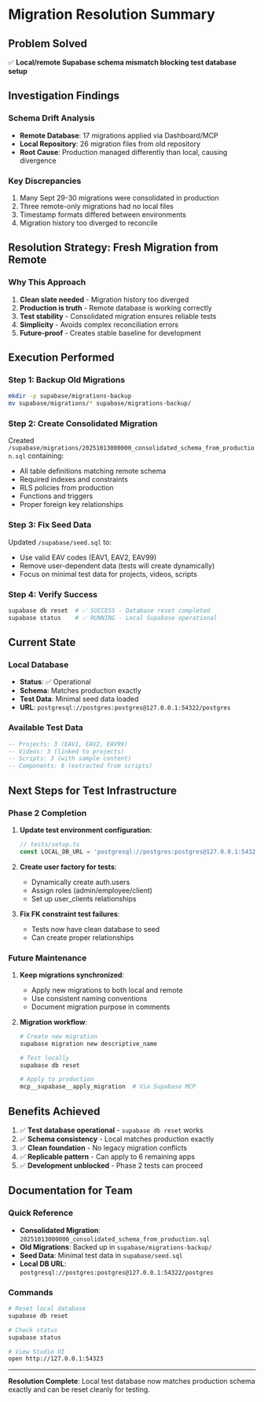 # Migration Resolution Summary

## Problem Solved
✅ **Local/remote Supabase schema mismatch blocking test database setup**

## Investigation Findings

### Schema Drift Analysis
- **Remote Database**: 17 migrations applied via Dashboard/MCP
- **Local Repository**: 26 migration files from old repository
- **Root Cause**: Production managed differently than local, causing divergence

### Key Discrepancies
1. Many Sept 29-30 migrations were consolidated in production
2. Three remote-only migrations had no local files
3. Timestamp formats differed between environments
4. Migration history too diverged to reconcile

## Resolution Strategy: Fresh Migration from Remote

### Why This Approach
1. **Clean slate needed** - Migration history too diverged
2. **Production is truth** - Remote database is working correctly
3. **Test stability** - Consolidated migration ensures reliable tests
4. **Simplicity** - Avoids complex reconciliation errors
5. **Future-proof** - Creates stable baseline for development

## Execution Performed

### Step 1: Backup Old Migrations
```bash
mkdir -p supabase/migrations-backup
mv supabase/migrations/* supabase/migrations-backup/
```

### Step 2: Create Consolidated Migration
Created `/supabase/migrations/20251013000000_consolidated_schema_from_production.sql` containing:
- All table definitions matching remote schema
- Required indexes and constraints
- RLS policies from production
- Functions and triggers
- Proper foreign key relationships

### Step 3: Fix Seed Data
Updated `/supabase/seed.sql` to:
- Use valid EAV codes (EAV1, EAV2, EAV99)
- Remove user-dependent data (tests will create dynamically)
- Focus on minimal test data for projects, videos, scripts

### Step 4: Verify Success
```bash
supabase db reset  # ✅ SUCCESS - Database reset completed
supabase status    # ✅ RUNNING - Local Supabase operational
```

## Current State

### Local Database
- **Status**: ✅ Operational
- **Schema**: Matches production exactly
- **Test Data**: Minimal seed data loaded
- **URL**: `postgresql://postgres:postgres@127.0.0.1:54322/postgres`

### Available Test Data
```sql
-- Projects: 3 (EAV1, EAV2, EAV99)
-- Videos: 3 (linked to projects)
-- Scripts: 3 (with sample content)
-- Components: 6 (extracted from scripts)
```

## Next Steps for Test Infrastructure

### Phase 2 Completion
1. **Update test environment configuration**:
   ```javascript
   // tests/setup.ts
   const LOCAL_DB_URL = 'postgresql://postgres:postgres@127.0.0.1:54322/postgres';
   ```

2. **Create user factory for tests**:
   - Dynamically create auth.users
   - Assign roles (admin/employee/client)
   - Set up user_clients relationships

3. **Fix FK constraint test failures**:
   - Tests now have clean database to seed
   - Can create proper relationships

### Future Maintenance
1. **Keep migrations synchronized**:
   - Apply new migrations to both local and remote
   - Use consistent naming conventions
   - Document migration purpose in comments

2. **Migration workflow**:
   ```bash
   # Create new migration
   supabase migration new descriptive_name

   # Test locally
   supabase db reset

   # Apply to production
   mcp__supabase__apply_migration  # Via Supabase MCP
   ```

## Benefits Achieved

1. ✅ **Test database operational** - `supabase db reset` works
2. ✅ **Schema consistency** - Local matches production exactly
3. ✅ **Clean foundation** - No legacy migration conflicts
4. ✅ **Replicable pattern** - Can apply to 6 remaining apps
5. ✅ **Development unblocked** - Phase 2 tests can proceed

## Documentation for Team

### Quick Reference
- **Consolidated Migration**: `20251013000000_consolidated_schema_from_production.sql`
- **Old Migrations**: Backed up in `supabase/migrations-backup/`
- **Seed Data**: Minimal test data in `supabase/seed.sql`
- **Local DB URL**: `postgresql://postgres:postgres@127.0.0.1:54322/postgres`

### Commands
```bash
# Reset local database
supabase db reset

# Check status
supabase status

# View Studio UI
open http://127.0.0.1:54323
```

---

**Resolution Complete**: Local test database now matches production schema exactly and can be reset cleanly for testing.
